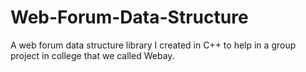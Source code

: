 # Web-Forum-Data-Structure
A web forum data structure library I created in C++ to help in a group project in college that we called Webay.
